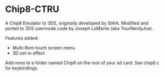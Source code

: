 Chip8-CTRU
=========

A Chip8 Emulator to 3DS, originally developed by St4rk.
Modified and ported to 3DS usermode code by Joseph LoManto (aka YourNerdyJoe).

Features added:
- Multi-Rom touch screen menu
- 3D set-in effect

Add roms to a folder named Chip8 on the root of your sd card.
See chip8.c for keybindings.
